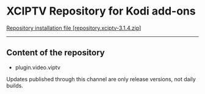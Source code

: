 # XCIPTV Repository for Kodi add-ons

[Repository installation file [repository.xciptv-3.1.4.zip]](https://github.com/keepupapps/repository.xciptv/raw/kodi/repository.xciptv-3.1.4.zip)

---

## Content of the repository

- plugin.video.viptv

Updates published through this channel are only release versions, not daily builds.
